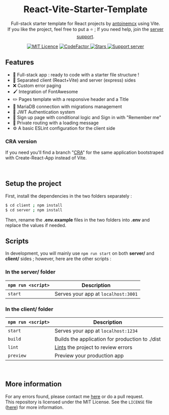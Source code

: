 <h1 align="center">React-Vite-Starter-Template</h1>
<p align="center">
    Full-stack starter template for React projects by <a href="https://github.com/antoinemcx">antoinemcx</a> using Vite.<br />
    If you like the project, feel free to put a ⭐ ; If you need help, join the <a href="https://discord.gg/G6WQsMQShZ">server support</a>.
</p>

<p align="center">
    <a title="MIT Licence" href="LICENCE"><img src="https://img.shields.io/badge/license-MIT-blue" alt="MIT Licence"></a>
    <a title="CodeFactor" href="https://www.codefactor.io/repository/github/antoinemcx/react-vite-starter-template">
        <img src="https://www.codefactor.io/repository/github/antoinemcx/react-vite-starter-template/badge" alt="CodeFactor">
    </a>
    <a title="Stars" href="[LICENCE](https://github.com/antoinemcx/React-Vite-Starter-Template)">
        <img src="https://img.shields.io/github/stars/antoinemcx/React-Vite-Starter-Template" alt="Stars">
    </a>
    <a title="Support server" href="https://discord.gg/G6WQsMQShZ">
        <img src="https://img.shields.io/discord/738122381062832180.svg?&logo=discord&logoColor=ffffff&color=7389D8&labelColor=6A7EC2&label=Support" alt="Support server">
    </a>

   <br>
</p>

## Features
* 🚀 Full-stack app : ready to code with a starter file structure !
* 📁 Separated client (React+Vite) and server (express) sides
* ❌ Custom error paging
* 🖌️ Integration of FontAwesome
* ✏️ Pages template with a responsive header and a Title
* 📡 MariaDB connection with migrations management
* 🔑 JWT Authentication system
* 👥 Sign up page with conditional logic and Sign in with "Remember me"
* 🔐 Private routing with a loading message
* ⚙️ A basic ESLint configuration for the client side

### CRA version
If you need you'll find a branch "[CRA](https://github.com/antoinemcx/React-Vite-Starter-Template/tree/cra)" for the same application bootstraped with Create-React-App instead of Vite.

<br>

## Setup the project
First, install the dependencies in the two folders separately :
```sh
$ cd client ; npm install
$ cd server ; npm install
```
Then, rename the **.env.example** files in the two folders into **.env**  and replace the values if needed.

## Scripts

In development, you will mainly use `npm run start` on both **server/** and **client/** sides ; however, here are the other scripts :

### In the server/ folder
|`npm run <script>` |Description|
|-------------------|-----------|
|`start`            |Serves your app at `localhost:3001`|

### In the client/ folder
|`npm run <script>` |Description|
|-------------------|-----------|
|`start`              |Serves your app at `localhost:1234`|
|`build`            |Builds the application for production to ./dist|
|`lint`             |[Lints](https://en.wikipedia.org/wiki/Lint_%28software%29) the project to review errors|
|`preview`          |Preview your production app|

<br>

## More information

For any errors found, please contact me [here](https://discord.gg/G6WQsMQShZ) or do a pull request.  
This repository is licensed under the MIT License. See the `LICENSE` file ([here](LICENCE)) for more information.
